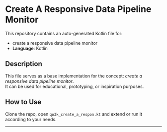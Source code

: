 # Create A Responsive Data Pipeline Monitor

This repository contains an auto-generated Kotlin file for:

- create a responsive data pipeline monitor
- **Language**: Kotlin

## Description

This file serves as a base implementation for the concept: *create a responsive data pipeline monitor*.  
It can be used for educational, prototyping, or inspiration purposes.

## How to Use

Clone the repo, open `qo3k_create_a_respon.kt` and extend or run it according to your needs.

---


